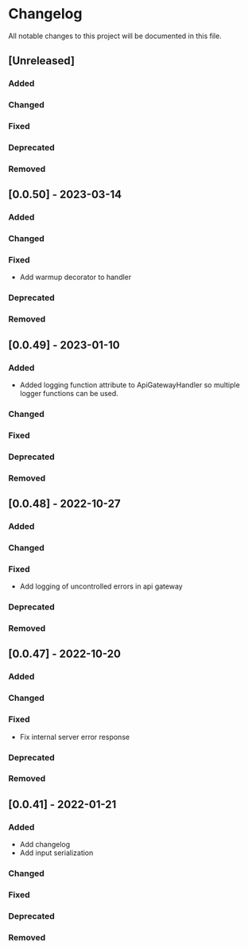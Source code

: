 # Changelog
All notable changes to this project will be documented in this file.

## [Unreleased]
### Added

### Changed

### Fixed

### Deprecated

### Removed

## [0.0.50] - 2023-03-14
### Added

### Changed

### Fixed
- Add warmup decorator to handler

### Deprecated

### Removed


## [0.0.49] - 2023-01-10
### Added
- Added logging function attribute to ApiGatewayHandler so multiple logger functions can be used. 
### Changed

### Fixed

### Deprecated

### Removed

## [0.0.48] - 2022-10-27
### Added

### Changed

### Fixed
- Add logging of uncontrolled errors in api gateway

### Deprecated

### Removed


## [0.0.47] - 2022-10-20
### Added

### Changed

### Fixed
- Fix internal server error response

### Deprecated

### Removed

## [0.0.41] - 2022-01-21
### Added
- Add changelog
- Add input serialization

### Changed

### Fixed

### Deprecated

### Removed

